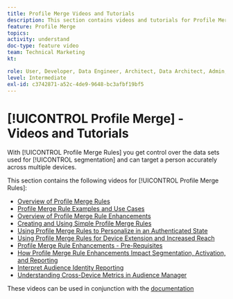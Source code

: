 ```yaml
---
title: Profile Merge Videos and Tutorials
description: This section contains videos and tutorials for Profile Merge features, like Profile Merge Rules.
feature: Profile Merge
topics: 
activity: understand
doc-type: feature video
team: Technical Marketing
kt: 

role: User, Developer, Data Engineer, Architect, Data Architect, Admin, Leader
level: Intermediate
exl-id: c3742871-a52c-4de9-9648-bc3afbf19bf5
---
```

# [!UICONTROL Profile Merge] - Videos and Tutorials

With [!UICONTROL Profile Merge Rules] you get control over the data sets used for [!UICONTROL segmentation] and can target a person accurately across multiple devices.

This section contains the following videos for [!UICONTROL Profile Merge Rules]:

* [Overview of Profile Merge Rules](overview-of-profile-merge-rules.md)
* [Profile Merge Rule Examples and Use Cases](profile-merge-rule-examples-and-use-cases.md)
* [Overview of Profile Merge Rule Enhancements](overview-of-profile-merge-rule-enhancements.md)
* [Creating and Using Simple Profile Merge Rules](creating-and-using-simple-profile-merge-rules.md)
* [Using Profile Merge Rules to Personalize in an Authenticated State](using-profile-merge-rules-to-personalize-in-an-authenticated-state.md)
* [Using Profile Merge Rules for Device Extension and Increased Reach](using-profile-merge-rules-for-device-extension-and-increased-reach.md)
* [Profile Merge Rule Enhancements - Pre-Requisites](profile-merge-rule-enhancements-pre-requisites.md)
* [How Profile Merge Rule Enhancements Impact Segmentation, Activation, and Reporting](how-profile-merge-rule-enhancements-impact-segmentation-activation-and-reporting.md)
* [Interpret Audience Identity Reporting](interpret-audience-identity-reporting.md)
* [Understanding Cross-Device Metrics in Audience Manager](understanding-cross-device-metrics-in-audience-manager.md)

These videos can be used in conjunction with the [documentation](https://experienceleague.adobe.com/docs/audience-manager/user-guide/features/profile-merge-rules/merge-rules-overview.html)
